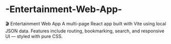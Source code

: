 # -Entertainment-Web-App-
🎬 Entertainment Web App A multi-page React app built with Vite using local JSON data. Features include routing, bookmarking, search, and responsive UI — styled with pure CSS.

